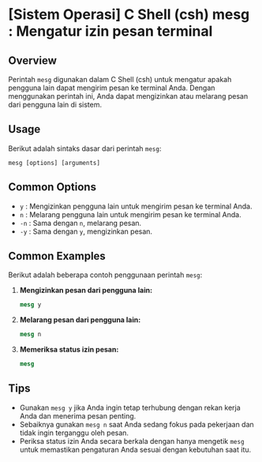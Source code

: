 # [Sistem Operasi] C Shell (csh) mesg <Penggunaan setara>: Mengatur izin pesan terminal

## Overview
Perintah `mesg` digunakan dalam C Shell (csh) untuk mengatur apakah pengguna lain dapat mengirim pesan ke terminal Anda. Dengan menggunakan perintah ini, Anda dapat mengizinkan atau melarang pesan dari pengguna lain di sistem.

## Usage
Berikut adalah sintaks dasar dari perintah `mesg`:

```
mesg [options] [arguments]
```

## Common Options
- `y` : Mengizinkan pengguna lain untuk mengirim pesan ke terminal Anda.
- `n` : Melarang pengguna lain untuk mengirim pesan ke terminal Anda.
- `-n` : Sama dengan `n`, melarang pesan.
- `-y` : Sama dengan `y`, mengizinkan pesan.

## Common Examples
Berikut adalah beberapa contoh penggunaan perintah `mesg`:

1. **Mengizinkan pesan dari pengguna lain:**
   ```csh
   mesg y
   ```

2. **Melarang pesan dari pengguna lain:**
   ```csh
   mesg n
   ```

3. **Memeriksa status izin pesan:**
   ```csh
   mesg
   ```

## Tips
- Gunakan `mesg y` jika Anda ingin tetap terhubung dengan rekan kerja Anda dan menerima pesan penting.
- Sebaiknya gunakan `mesg n` saat Anda sedang fokus pada pekerjaan dan tidak ingin terganggu oleh pesan.
- Periksa status izin Anda secara berkala dengan hanya mengetik `mesg` untuk memastikan pengaturan Anda sesuai dengan kebutuhan saat itu.